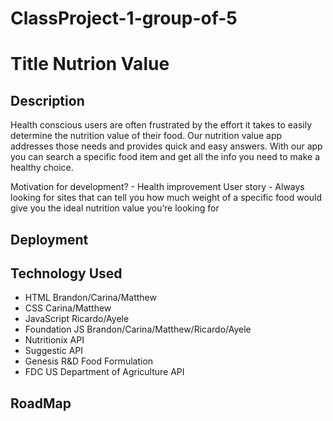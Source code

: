 # ClassProject-1-group-of-5

# Title Nutrion Value

## Description

Health conscious users are often frustrated by the effort it takes to easily determine the nutrition value of their food. Our nutrition value app addresses those needs and provides quick and easy answers. With our app you can search a specific food item and get all the info you need to make a healthy choice.

Motivation for development? - Health improvement 
User story - Always looking for sites that can tell you how much weight of a specific food would give you the ideal nutrition value you’re looking for


<!-- Title Bar  
// - Title box Jumbotron 
// - search function
// drop donw menu with searchable functions of specific items
//    - Meat - commonly used item in recipe
//    - Fruits/Veggies - commonly used item in recipe
//    - Serving Size
//    - Ingredients list
//          - query to recipe site
// 

// - description of how the site works (about me)
// - what information does the site display

//     - pulls up previous searches
//     - pulls up common popular foods

//     - weight
//     - lipids (fats)
//     - protein
//     - carbohydrates
//           - fiber
//     - total caloric value

websites used for information refrences
    - eatforhealth.gov.au
    - en.yestherapyhelps.com

    -->

## Deployment

## Technology Used

- HTML   Brandon/Carina/Matthew
- CSS    Carina/Matthew
- JavaScript     Ricardo/Ayele
- Foundation JS     Brandon/Carina/Matthew/Ricardo/Ayele
- Nutritionix API
- Suggestic API
- Genesis R&D Food Formulation
- FDC US Department of Agriculture API

## RoadMap
